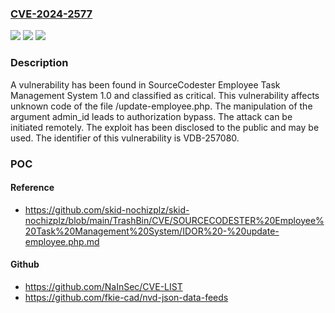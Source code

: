 ### [CVE-2024-2577](https://cve.mitre.org/cgi-bin/cvename.cgi?name=CVE-2024-2577)
![](https://img.shields.io/static/v1?label=Product&message=Employee%20Task%20Management%20System&color=blue)
![](https://img.shields.io/static/v1?label=Version&message=%3D%201.0%20&color=brighgreen)
![](https://img.shields.io/static/v1?label=Vulnerability&message=CWE-639%20Authorization%20Bypass&color=brighgreen)

### Description

A vulnerability has been found in SourceCodester Employee Task Management System 1.0 and classified as critical. This vulnerability affects unknown code of the file /update-employee.php. The manipulation of the argument admin_id leads to authorization bypass. The attack can be initiated remotely. The exploit has been disclosed to the public and may be used. The identifier of this vulnerability is VDB-257080.

### POC

#### Reference
- https://github.com/skid-nochizplz/skid-nochizplz/blob/main/TrashBin/CVE/SOURCECODESTER%20Employee%20Task%20Management%20System/IDOR%20-%20update-employee.php.md

#### Github
- https://github.com/NaInSec/CVE-LIST
- https://github.com/fkie-cad/nvd-json-data-feeds

